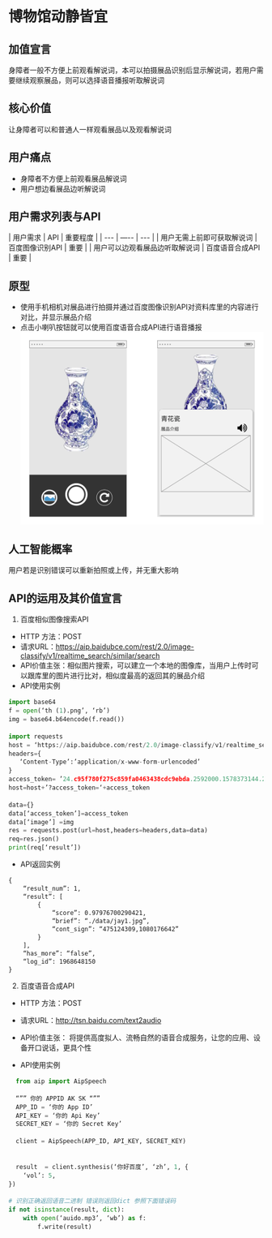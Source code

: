 # 博物馆动静皆宜
## 加值宣言
身障者一般不方便上前观看解说词，本可以拍摄展品识别后显示解说词，若用户需要继续观察展品，则可以选择语音播报听取解说词
## 核心价值
让身障者可以和普通人一样观看展品以及观看解说词

## 用户痛点
* 身障者不方便上前观看展品解说词
* 用户想边看展品边听解说词

## 用户需求列表与API

| 用户需求 | API | 重要程度 |
| --- | —-- | --- |
| 用户无需上前即可获取解说词 | 百度图像识别API | 重要 |
| 用户可以边观看展品边听取解说词 | 百度语音合成API | 重要 |


## 原型
* 使用手机相机对展品进行拍摄并通过百度图像识别API对资料库里的内容进行对比，并显示展品介绍
* 点击小喇叭按钮就可以使用百度语音合成API进行语音播报
![产品原型](https://github.com/yly49930454/museum/blob/master/media/产品原型.png)
## 人工智能概率

用户若是识别错误可以重新拍照或上传，并无重大影响

## API的运用及其价值宣言
1. 百度相似图像搜索API
* HTTP 方法：POST
* 请求URL：https://aip.baidubce.com/rest/2.0/image-classify/v1/realtime_search/similar/search
* API价值主张：相似图片搜索，可以建立一个本地的图像库，当用户上传时可以跟库里的图片进行比对，相似度最高的返回其的展品介绍
* API使用实例
``` python
import base64
f = open(‘th (1).png’, ‘rb’)
img = base64.b64encode(f.read())

import requests
host = ‘https://aip.baidubce.com/rest/2.0/image-classify/v1/realtime_search/similar/search’
headers={
   ‘Content-Type’:’application/x-www-form-urlencoded’
}
access_token= ’24.c95f780f275c859fa0463438cdc9ebda.2592000.1578373144.282335-17966623’
host=host+’?access_token=‘+access_token

data={}
data[‘access_token’]=access_token
data[‘image’] =img
res = requests.post(url=host,headers=headers,data=data)
req=res.json()
print(req[‘result’])
```
* API返回实例
``` 
{
    “result_num”: 1,
    “result”: [
        {
            “score”: 0.97976700290421,
            “brief”: “./data/jay1.jpg”,
            “cont_sign”: “475124309,1080176642”
        }
    ],
	“has_more”: “false”,
    “log_id”: 1968648150
}
```

2. 百度语音合成API
* HTTP 方法：POST
* 请求URL：http://tsn.baidu.com/text2audio 
* API价值主张： 将提供高度拟人、流畅自然的语音合成服务，让您的应用、设备开口说话，更具个性

* API使用实例
``` python
  from aip import AipSpeech

  “”” 你的 APPID AK SK “””
  APP_ID = ‘你的 App ID’
  API_KEY = ‘你的 Api Key’
  SECRET_KEY = ‘你的 Secret Key’

  client = AipSpeech(APP_ID, API_KEY, SECRET_KEY)
  

  result  = client.synthesis(‘你好百度’, ‘zh’, 1, {
    ‘vol’: 5,
})

# 识别正确返回语音二进制 错误则返回dict 参照下面错误码
if not isinstance(result, dict):
    with open(‘auido.mp3’, ‘wb’) as f:
        f.write(result)  

```









